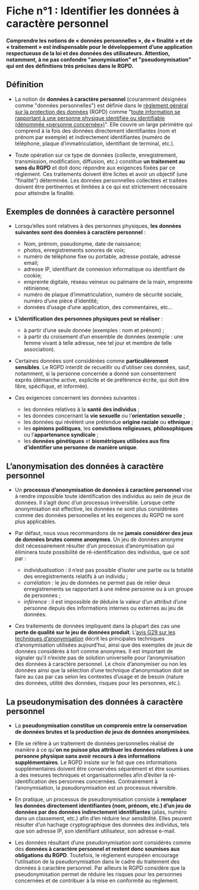 # Fiche n°1 : Identifier les données à caractère personnel

#### Comprendre les notions de « données personnelles », de « finalité » et de « traitement » est indispensable pour le développement d’une application respectueuse de la loi et des données des utilisateurs. Attention, notamment, à ne pas confondre "anonymisation" et "pseudonymisation" qui ont des définitions très précises dans le RGPD.

## Définition
* La notion de **données à caractère personnel** (couramment désignées comme "données personnelles") est définie dans le [règlement général sur la protection des données](https://www.cnil.fr/fr/comprendre-le-rgpd) (RGPD) comme "[toute information se rapportant à une personne physique identifiée ou identifiable (dénommée «personne concernée»)](https://www.cnil.fr/fr/reglement-europeen-protection-donnees/chapitre1#Article4)". Elle couvre un large périmètre qui comprend à la fois des données directement identifiantes (nom et prénom par exemple) et indirectement identifiantes (numéro de téléphone, plaque d’immatriculation, identifiant de terminal, etc.).

* Toute opération sur ce type de données (collecte, enregistrement, transmission, modification, diffusion, etc.) constitue **un traitement au sens du RGPD** et doit donc répondre aux exigences fixées par ce règlement. Ces traitements doivent être licites et avoir un objectif (une "finalité") déterminée. Les données personnelles collectées et traitées doivent être pertinentes et limitées à ce qui est strictement nécessaire pour atteindre la finalité.

## Exemples de données à caractère personnel

* Lorsqu’elles sont relatives à des personnes physiques, **les données suivantes sont des données à caractère personnel** :
    * Nom, prénom, pseudonyme, date de naissance;
    * photos, enregistrements sonores de voix;
    * numéro de téléphone fixe ou portable, adresse postale, adresse email;
    * adresse IP, identifiant de connexion informatique ou identifiant de cookie;
    * empreinte digitale, réseau veineux ou palmaire de la main, empreinte rétinienne;
    * numéro de plaque d’immatriculation, numéro de sécurité sociale, numéro d’une pièce d’identité;
    * données d’usage d’une application, des commentaires, etc...

* **L’identification des personnes physiques peut se réaliser** :
    * à partir d’une seule donnée (exemples : nom et prénom) ;
    * à partir du croisement d’un ensemble de données (exemple : une femme vivant à telle adresse, née tel jour et membre de telle association).

* Certaines données sont considérées comme **particulièrement sensibles**. Le RGPD interdit de recueillir ou d’utiliser ces données, sauf, notamment, si la personne concernée a donné son consentement exprès (démarche active, explicite et de préférence écrite, qui doit être libre, spécifique, et informée).

* Ces exigences concernent les données suivantes :

    * les données relatives à la **santé des individus** ;
    * les données concernant la **vie sexuelle** ou l’**orientation sexuelle** ;
    * les données qui révèlent une prétendue **origine raciale** ou **ethnique** ;
    * les **opinions politiques**, les **convictions religieuses**, **philosophiques** ou l’**appartenance syndicale** ;
    * les **données génétiques** et **biométriques utilisées aux fins d’identifier une personne de manière unique**.

## L’anonymisation des données à caractère personnel

* Un **processus d’anonymisation de données à caractère personnel** vise à rendre impossible toute identification des individus au sein de jeux de données. Il s’agit donc d’un processus irréversible. Lorsque cette anonymisation est effective, les données ne sont plus considérées comme des données personnelles et les exigences du RGPD ne sont plus applicables.

* Par défaut, nous vous recommandons de ne **jamais considérer des jeux de données brutes comme anonymes**. Un jeu de données anonyme doit nécessairement résulter d’un processus d’anonymisation qui éliminera toute possibilité de ré-identification des individus, que ce soit par :

    * _individualisation_ : il n’est pas possible d’isoler une partie ou la totalité des enregistrements relatifs à un individu ;
    * _corrélation_ : le jeu de données ne permet pas de relier deux enregistrements se rapportant à une même personne ou à un groupe de personnes ;
    * _inférence_ : il est impossible de déduire la valeur d’un attribut d’une personne depuis des informations internes ou externes au jeu de données.

* Ces traitements de données impliquent dans la plupart des cas une **perte de qualité sur le jeu de données produit**. L’[avis G29 sur les techniques d’anonymisation](https://www.cnil.fr/fr/le-g29-publie-un-avis-sur-les-techniques-danonymisation) décrit les principales techniques d’anonymisation utilisées aujourd’hui, ainsi que des exemples de jeux de données considérés à tort comme anonymes. Il est important de signaler qu’il n’existe pas de solution universelle pour l’anonymisation des données à caractère personnel. Le choix d’anonymiser ou non les données ainsi que la sélection d’une technique d’anonymisation doit se faire au cas par cas selon les contextes d’usage et de besoin (nature des données, utilité des données, risques pour les personnes, etc.).

## La pseudonymisation des données à caractère personnel

* La **pseudonymisation constitue un compromis entre la conservation de données brutes et la production de jeux de données anonymisées**.

* Elle se réfère à un traitement de données personnelles réalisé de manière à ce qu’**on ne puisse plus attribuer les données relatives à une personne physique sans avoir recours à des informations supplémentaires**. Le RGPD insiste sur le fait que ces informations supplémentaires doivent être conservées séparément et être soumises à des mesures techniques et organisationnelles afin d’éviter la ré-identification des personnes concernées. Contrairement à l’anonymisation, la pseudonymisation est un processus réversible.

* En pratique, un processus de pseudonymisation consiste à **remplacer les données directement identifiantes (nom, prénom, etc.) d’un jeu de données par des données indirectement identifiantes** (alias, numéro dans un classement, etc.) afin d’en réduire leur sensibilité. Elles peuvent résulter d’un hachage cryptographique des données des individus, tels que son adresse IP, son identifiant utilisateur, son adresse e-mail.   

* Les données résultant d’une pseudonymisation sont considérés comme des **données à caractère personnel et restent donc soumises aux obligations du RGPD**. Toutefois, le règlement européen encourage l’utilisation de la pseudonymisation dans le cadre du traitement des données à caractère personnel. Par ailleurs le RGPD considère que la pseudonymisation permet de réduire les risques pour les personnes concernées et de contribuer à la mise en conformité au règlement.  
